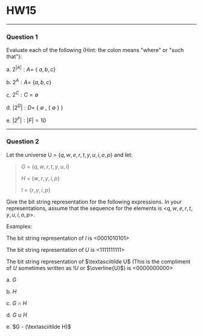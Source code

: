 # HW15
---
### Question 1
Evaluate each of the following (Hint: the colon means "where" or "such that"):

a. $2^{|A|} : A =$ \{ $a, b, c$\}

b. $2^{A} : A =$ \{$a, b, c$\}

c. $2^{C} : C  = ∅$ 

d. $|2^{D}|  :  D =$ { ∅ , { ∅ } }

e. $|2^{F}| : |F| = 10$

---
### Question 2

Let the universe U = \{$q, w, e, r, t, y, u, i, o, p$\} and let:
> $G$ = \{$q, w, r, t, y, u, i$\}
>
>$H$ = \{$w, r, y, i, p$\}
> 
>$I$ = \{$r, y, i, p$\}

Give the bit string representation for the following expressions. In your representations, assume that the sequence for the elements is \<$q, w, e, r, t, y, u, i, o, p$\>.

Examples: 

The bit string representation of $I$ is \<0001010101\>

The bit string representation of $U$ is \<1111111111\>

The bit string representation of $\textasciitilde U$ (This is the compliment of $U$ sometimes written as $!U$ or $\overline{U}$) is \<0000000000\>

a. $G$

b. $H$ 

c. $G \cap H$

d. $G \cup H$

e. $G - (\textasciitilde H)$

